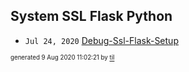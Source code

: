 ## System SSL Flask Python


* <code>Jul 24, 2020</code> [Debug-Ssl-Flask-Setup](2020-07-24T20-14-55-debug-ssl-flask-setup.md)

<sup><sub>generated 9 Aug 2020 11:02:21 by <a href='https://github.com/senorprogrammer/til'>til</a></sub></sup>
